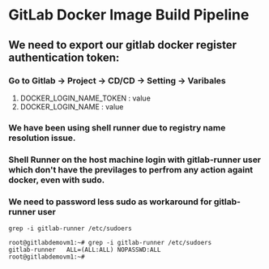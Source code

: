 # GitLab Docker Image Build Pipeline

## We need to export our gitlab docker register authentication token: 

### Go to Gitlab -> Project -> CD/CD -> Setting -> Varibales
1. DOCKER_LOGIN_NAME_TOKEN  : value 
2. DOCKER_LOGIN_NAME        : value 

### We have been using shell runner due to registry name resolution issue. 

### Shell Runner on the host machine login with gitlab-runner user which don't have the previlages to perfrom any action againt docker, even with sudo. 

### We need to password less sudo as workaround for gitlab-runner user
```
grep -i gitlab-runner /etc/sudoers
```
```
root@gitlabdemovm1:~# grep -i gitlab-runner /etc/sudoers
gitlab-runner   ALL=(ALL:ALL) NOPASSWD:ALL
root@gitlabdemovm1:~#
```